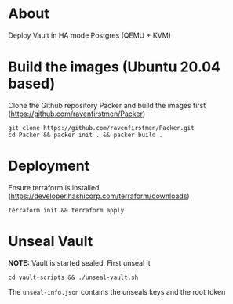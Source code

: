 # About

Deploy Vault in HA mode Postgres (QEMU + KVM)

# Build the images (Ubuntu 20.04 based)

Clone the Github repository Packer and build the images first (https://github.com/ravenfirstmen/Packer)

```
git clone https://github.com/ravenfirstmen/Packer.git
cd Packer && packer init . && packer build .
```


# Deployment

Ensure terraform is installed (https://developer.hashicorp.com/terraform/downloads)

```
terraform init && terraform apply
```

# Unseal Vault

**NOTE:** Vault is started sealed. First unseal it

```
cd vault-scripts && ./unseal-vault.sh
```
The `unseal-info.json` contains the unseals keys and the root token


